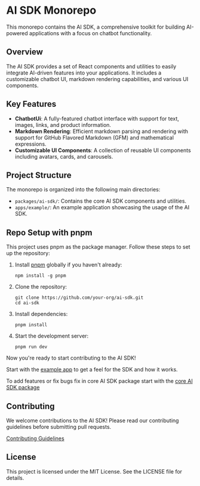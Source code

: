 # AI SDK Monorepo

This monorepo contains the AI SDK, a comprehensive toolkit for building AI-powered applications with a focus on chatbot functionality.

## Overview

The AI SDK provides a set of React components and utilities to easily integrate AI-driven features into your applications. It includes a customizable chatbot UI, markdown rendering capabilities, and various UI components.

## Key Features

-   **ChatbotUi**: A fully-featured chatbot interface with support for text, images, links, and product information.
-   **Markdown Rendering**: Efficient markdown parsing and rendering with support for GitHub Flavored Markdown (GFM) and mathematical expressions.
-   **Customizable UI Components**: A collection of reusable UI components including avatars, cards, and carousels.

## Project Structure

The monorepo is organized into the following main directories:

-   `packages/ai-sdk/`: Contains the core AI SDK components and utilities.
-   `apps/example/`: An example application showcasing the usage of the AI SDK.

## Repo Setup with pnpm

This project uses pnpm as the package manager. Follow these steps to set up the repository:

1. Install [pnpm](https://pnpm.io/installation) globally if you haven't already:

    ```
    npm install -g pnpm
    ```

2. Clone the repository:

    ```
    git clone https://github.com/your-org/ai-sdk.git
    cd ai-sdk
    ```

3. Install dependencies:

    ```
    pnpm install
    ```

4. Start the development server:

    ```
    pnpm run dev
    ```

Now you're ready to start contributing to the AI SDK!

Start with the [example app](./apps/example) to get a feel for the SDK and how it works.

To add features or fix bugs fix in core AI SDK package start with the [core AI SDK package](./packages/ai-sdk)

## Contributing

We welcome contributions to the AI SDK! Please read our contributing guidelines before submitting pull requests.

[Contributing Guidelines](./CONTRIBUTION.md)

## License

This project is licensed under the MIT License. See the LICENSE file for details.
